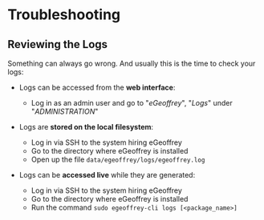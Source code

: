 # Troubleshooting

## Reviewing the Logs

Something can always go wrong. And usually this is the time to check your logs:

* Logs can be accessed from the **web interface**:

	* Log in as an admin user and go to "*eGeoffrey*", "*Logs*" under "*ADMINISTRATION*"

* Logs are **stored on the local filesystem**:

	* Log in via SSH to the system hiring eGeoffrey
	* Go to the directory where eGeoffrey is installed
	* Open up the file `data/egeoffrey/logs/egeoffrey.log`

* Logs can be **accessed live** while they are generated:

	* Log in via SSH to the system hiring eGeoffrey
	* Go to the directory where eGeoffrey is installed
 	* Run the command `sudo egeoffrey-cli logs [<package_name>]`
